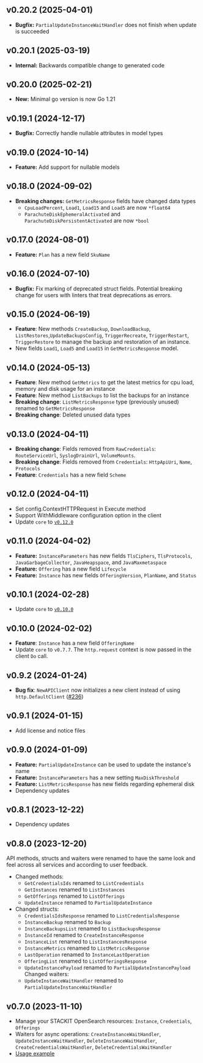 ## v0.20.2 (2025-04-01)
- **Bugfix:** `PartialUpdateInstanceWaitHandler` does not finish when update is succeeded

## v0.20.1 (2025-03-19)
- **Internal:** Backwards compatible change to generated code

## v0.20.0 (2025-02-21)
- **New:** Minimal go version is now Go 1.21

## v0.19.1 (2024-12-17)

- **Bugfix:** Correctly handle nullable attributes in model types

## v0.19.0 (2024-10-14)

- **Feature:** Add support for nullable models

## v0.18.0 (2024-09-02)

- **Breaking changes:** `GetMetricsResponse` fields have changed data types
  - `CpuLoadPercent`, `Load1`, `Load15` and `Load5` are now `*float64`
  - `ParachuteDiskEphemeralActivated` and `ParachuteDiskPersistentActivated` are now `*bool`

## v0.17.0 (2024-08-01)

- **Feature:** `Plan` has a new field `SkuName`

## v0.16.0 (2024-07-10)

- **Bugfix:** Fix marking of deprecated struct fields. Potential breaking change for users with linters that treat deprecations as errors.

## v0.15.0 (2024-06-19)

- **Feature**: New methods `CreateBackup`, `DownloadBackup`, `ListRestores`,`UpdateBackupsConfig`, `TriggerRecreate`, `TriggerRestart`, `TriggerRestore` to manage the backup and restoration of an instance.
- New fields `Load1`, `Load5` and `Load15` in `GetMetricsResponse` model.

## v0.14.0 (2024-05-13)

- **Feature**: New method `GetMetrics` to get the latest metrics for cpu load, memory and disk usage for an instance
- **Feature**: New method `ListBackups` to list the backups for an instance
- **Breaking change**: `ListMetricsResponse` type (previously unused) renamed to `GetMetricsResponse`
- **Breaking change**: Deleted unused data types

## v0.13.0 (2024-04-11)

- **Breaking change**: Fields removed from `RawCredentials`: `RouteServiceUrl`, `SyslogDrainUrl`, `VolumeMounts`.
- **Breaking change**: Fields removed from `Credentials`: `HttpApiUri`, `Name`, `Protocols`
- **Feature**: `Credentials` has a new field `Scheme`

## v0.12.0 (2024-04-11)

- Set config.ContextHTTPRequest in Execute method
- Support WithMiddleware configuration option in the client
- Update `core` to [`v0.12.0`](../../core/CHANGELOG.md#v0120-2024-04-11)

## v0.11.0 (2024-04-02)

- **Feature:** `InstanceParameters` has new fields `TlsCiphers`, `TlsProtocols`, `JavaGarbageCollector`, `JavaHeapspace`, and `JavaMaxmetaspace`
- **Feature:** `Offering` has a new field `Lifecycle`
- **Feature:** `Instance` has new fields `OfferingVersion`, `PlanName`, and `Status`

## v0.10.1 (2024-02-28)

- Update `core` to [`v0.10.0`](../../core/CHANGELOG.md#v0100-2024-02-27)

## v0.10.0 (2024-02-02)

- **Feature**: `Instance` has a new field `OfferingName`
- Update `core` to `v0.7.7`. The `http.request` context is now passed in the client `Do` call.

## v0.9.2 (2024-01-24)

- **Bug fix**: `NewAPIClient` now initializes a new client instead of using `http.DefaultClient` ([#236](https://github.com/stackitcloud/stackit-sdk-go/issues/236))

## v0.9.1 (2024-01-15)

- Add license and notice files

## v0.9.0 (2024-01-09)

- **Feature:** `PartialUpdateInstance` can be used to update the instance's name
- **Feature:** `InstanceParameters` has a new setting `MaxDiskThreshold`
- **Feature:** `ListMetricsResponse` has new fields regarding ephemeral disk
- Dependency updates

## v0.8.1 (2023-12-22)

- Dependency updates

## v0.8.0 (2023-12-20)

API methods, structs and waiters were renamed to have the same look and feel across all services and according to user feedback.

- Changed methods:
  - `GetCredentialsIds` renamed to `ListCredentials`
  - `GetInstances` renamed to `ListInstances`
  - `GetOfferings` renamed to `ListOfferings`
  - `UpdateInstance` renamed to `PartialUpdateInstance`
- Changed structs:
  - `CredentialsIdsResponse` renamed to `ListCredentialsResponse`
  - `InstanceBackup` renamed to `Backup`
  - `InstanceBackupsList` renamed to `ListBackupsResponse`
  - `InstanceId` renamed to `CreateInstanceResponse`
  - `InstanceList` renamed to `ListInstancesResponse`
  - `InstanceMetrics` renamed to `ListMetricsResponse`
  - `LastOperation` renamed to `InstanceLastOperation`
  - `OfferingList` renamed to `ListOfferingsResponse`
  - `UpdateInstancePayload` renamed to `PartialUpdateInstancePayload`
    Changed waiters:
  - `UpdateInstanceWaitHandler` renamed to `PartialUpdateInstanceWaitHandler`

## v0.7.0 (2023-11-10)

- Manage your STACKIT OpenSearch resources: `Instance`, `Credentials`, `Offerings`
- Waiters for async operations: `CreateInstanceWaitHandler`, `UpdateInstanceWaitHandler`, `DeleteInstanceWaitHandler`, `CreateCredentialsWaitHandler`, `DeleteCredentialsWaitHandler`
- [Usage example](https://github.com/stackitcloud/stackit-sdk-go/tree/main/examples/opensearch)
